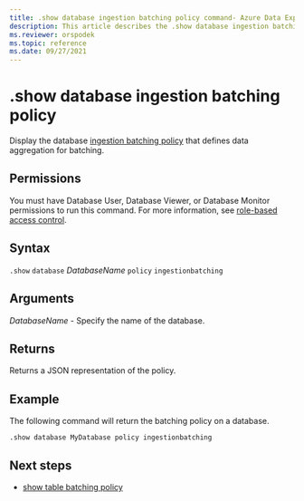 ```yaml
---
title: .show database ingestion batching policy command- Azure Data Explorer
description: This article describes the .show database ingestion batching policy command in Azure Data Explorer.
ms.reviewer: orspodek
ms.topic: reference
ms.date: 09/27/2021
---
```

# .show database ingestion batching policy

Display the database [ingestion batching policy](batchingpolicy.md) that defines data aggregation for batching.

## Permissions

You must have Database User, Database Viewer, or Database Monitor permissions to run this command. For more information, see [role-based access control](access-control/role-based-access-control.md).

## Syntax

`.show` `database` *DatabaseName* `policy` `ingestionbatching`

## Arguments

*DatabaseName* - Specify the name of the database.

## Returns

Returns a JSON representation of the policy.

## Example

The following command will return the batching policy on a database.

```kusto
.show database MyDatabase policy ingestionbatching
```

## Next steps

* [show table batching policy](show-table-ingestion-batching-policy.md)
